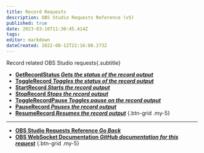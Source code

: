 ```yaml
---
title: Record Requests
description: OBS Studio Requests Reference (v5)
published: true
date: 2023-03-16T11:30:45.414Z
tags: 
editor: markdown
dateCreated: 2022-08-12T22:16:06.273Z
---
```


Record related OBS Studio requests{.subtitle}
* [**GetRecordStatus *Gets the status of the record output***](/Broadcasters/OBS/Requests/Record-Requests/GetRecordStatus)
* [**ToggleRecord *Toggles the status of the record output***](/Broadcasters/OBS/Requests/Record-Requests/ToggleRecord)
* [**StartRecord *Starts the record output***](/Broadcasters/OBS/Requests/Record-Requests/StartRecord)
* [**StopRecord *Stops the record output***](/Broadcasters/OBS/Requests/Record-Requests/StopRecord)
* [**ToggleRecordPause *Toggles pause on the record output***](/Broadcasters/OBS/Requests/Record-Requests/ToggleRecordPause)
* [**PauseRecord *Pauses the record output***](/Broadcasters/OBS/Requests/Record-Requests/PauseRecord)
* [**ResumeRecord *Resumes the record output***](/Broadcasters/OBS/Requests/Record-Requests/ResumeRecord)
{.btn-grid .my-5}

---

- [<i class="mdi mdi-chevron-left"></i>**OBS Studio Requests Reference *Go Back***](/Broadcasters/OBS/Requests)
- [<i class="mdi mdi-github"></i> **OBS WebSocket Documentation *GitHub documentation for this request***](https://github.com/obsproject/obs-websocket/blob/master/docs/generated/protocol.md#record-requests)
{.btn-grid .my-5}